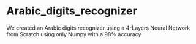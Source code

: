 # Arabic_digits_recognizer
We created an Arabic digits recognizer using a 4-Layers Neural Network from Scratch using only Numpy with a 98% accuracy
